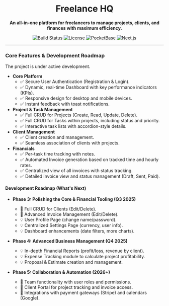 <h1 align="center">Freelance HQ</h1>
<p align="center">
  <strong>An all-in-one platform for freelancers to manage projects, clients, and finances with maximum efficiency.</strong>
</p>

<p align="center">
  <a href="https://github.com/makkenzo/freelance-hq/actions/workflows/deploy.yml">
    <img src="https://img.shields.io/github/actions/workflow/status/makkenzo/freelance-hq/deploy.yml?branch=main&style=for-the-badge&logo=github&label=CI/CD" alt="Build Status">
  </a>
  <a href="https://github.com/makkenzo/freelance-hq/blob/main/LICENSE">
    <img src="https://img.shields.io/github/license/makkenzo/freelance-hq?style=for-the-badge&label=License&color=blue" alt="License">
  </a>
  <a href="#">
    <img src="https://img.shields.io/badge/PocketBase-B7F1E2?style=for-the-badge&logo=pocketbase&logoColor=black" alt="PocketBase">
  </a>
  <a href="#">
    <img src="https://img.shields.io/badge/Next.js-000000?style=for-the-badge&logo=nextdotjs&logoColor=white" alt="Next.js">
  </a>
</p>

---

### Core Features & Development Roadmap

The project is under active development.

- **Core Platform**
    - ✅ Secure User Authentication (Registration & Login).
    - ✅ Dynamic, real-time Dashboard with key performance indicators (KPIs).
    - ✅ Responsive design for desktop and mobile devices.
    - ✅ Instant feedback with toast notifications.
- **Project & Task Management**
    - ✅ Full CRUD for Projects (Create, Read, Update, Delete).
    - ✅ Full CRUD for Tasks within projects, including status and priority.
    - ✅ Interactive task lists with accordion-style details.
- **Client Management**
    - ✅ Client creation and management.
    - ✅ Seamless association of clients with projects.
- **Financials**
    - ✅ Per-task time tracking with notes.
    - ✅ Automated Invoice generation based on tracked time and hourly rates.
    - ✅ Centralized view of all invoices with status tracking.
    - ✅ Detailed invoice view and status management (Draft, Sent, Paid).

#### Development Roadmap (What's Next)

- **Phase 3: Polishing the Core & Financial Tooling (Q3 2025)**
    - 🚧 Full CRUD for Clients (Edit/Delete).
    - 🚧 Advanced Invoice Management (Edit/Delete).
    - 💡 User Profile Page (change name/password).
    - 💡 Centralized Settings Page (currency, user info).
    - 💡 Dashboard enhancements (date filters, more charts).

- **Phase 4: Advanced Business Management (Q4 2025)**
    - 💡 In-depth Financial Reports (profit/loss, revenue by client).
    - 💡 Expense Tracking module to calculate project profitability.
    - 💡 Proposal & Estimate creation and management.

- **Phase 5: Collaboration & Automation (2026+)**
    - 🚀 Team functionality with user roles and permissions.
    - 🚀 Client Portal for project tracking and invoice access.
    - 🚀 Integrations with payment gateways (Stripe) and calendars (Google).

